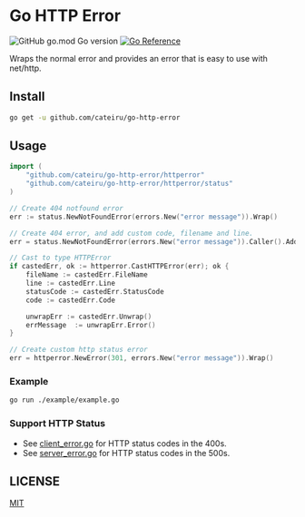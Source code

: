 # Go HTTP Error

![GitHub go.mod Go version](https://img.shields.io/github/go-mod/go-version/cateiru/go-http-error?style=flat-square) [![Go Reference](https://pkg.go.dev/badge/github.com/cateiru/go-http-error.svg)](https://pkg.go.dev/github.com/cateiru/go-http-error)

Wraps the normal error and provides an error that is easy to use with net/http.

## Install

```bash
go get -u github.com/cateiru/go-http-error
```

## Usage

```go
import (
    "github.com/cateiru/go-http-error/httperror"
    "github.com/cateiru/go-http-error/httperror/status"
)

// Create 404 notfound error
err := status.NewNotFoundError(errors.New("error message")).Wrap()

// Create 404 error, and add custom code, filename and line.
err = status.NewNotFoundError(errors.New("error message")).Caller().AddCode(10).Wrap()

// Cast to type HTTPError
if castedErr, ok := httperror.CastHTTPError(err); ok {
    fileName := castedErr.FileName
    line := castedErr.Line
    statusCode := castedErr.StatusCode
    code := castedErr.Code

    unwrapErr := castedErr.Unwrap()
    errMessage  := unwrapErr.Error()
}

// Create custom http status error
err = httperror.NewError(301, errors.New("error message")).Wrap()
```

### Example

```bash
go run ./example/example.go
```

### Support HTTP Status

- See [client_error.go](./httperror/client_error.go) for HTTP status codes in the 400s.
- See [server_error.go](./httperror/server_error.go) for HTTP status codes in the 500s.

## LICENSE

[MIT](./LICENSE)
